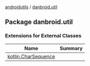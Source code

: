 [androidutils](../index.md) / [danbroid.util](./index.md)

## Package danbroid.util

### Extensions for External Classes

| Name | Summary |
|---|---|
| [kotlin.CharSequence](kotlin.-char-sequence/index.md) |  |
